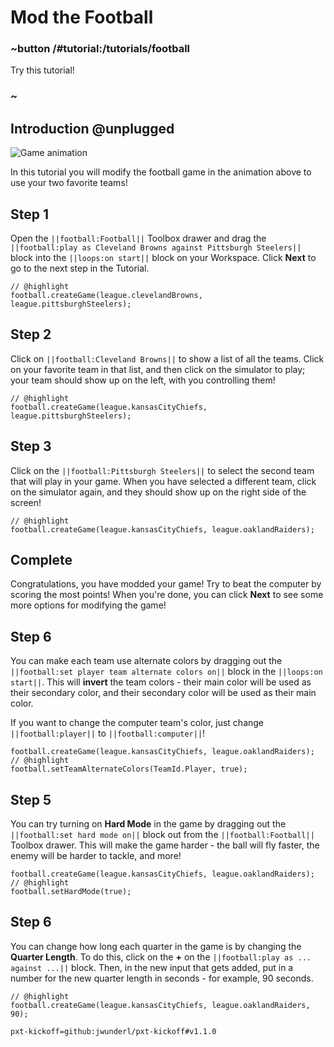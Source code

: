 # Mod the Football

### ~button /#tutorial:/tutorials/football

Try this tutorial!

### ~

## Introduction @unplugged

![Game animation](/static/tutorials/football/header.gif)

In this tutorial you will modify the football game in the animation above to
use your two favorite teams!

## Step 1

Open the ``||football:Football||`` Toolbox drawer and drag the
``||football:play as Cleveland Browns against Pittsburgh Steelers||`` block into the
``||loops:on start||`` block on your Workspace.
Click **Next** to go to the next step in the Tutorial.

```blocks
// @highlight
football.createGame(league.clevelandBrowns, league.pittsburghSteelers);
```

## Step 2

Click on ``||football:Cleveland Browns||`` to show a list of all the teams.
Click on your favorite team in that list,
and then click on the simulator to play;
your team should show up on the left,
with you controlling them!


```blocks
// @highlight
football.createGame(league.kansasCityChiefs, league.pittsburghSteelers);
```

## Step 3

Click on the ``||football:Pittsburgh Steelers||`` to select the second team
that will play in your game.
When you have selected a different team,
click on the simulator again,
and they should show up on the right side of the screen!

```blocks
// @highlight
football.createGame(league.kansasCityChiefs, league.oaklandRaiders);
```

## Complete

Congratulations, you have modded your game!
Try to beat the computer by scoring the most points!
When you're done, you can click **Next** to see some more options for modifying the game!

## Step 6

You can make each team use alternate colors by dragging out the
``||football:set player team alternate colors on||`` block in the ``||loops:on start||``.
This will **invert** the team colors - their main color will be used as their secondary color,
and their secondary color will be used as their main color.

If you want to change the computer team's color, just change ``||football:player||`` to
``||football:computer||``!

```blocks
football.createGame(league.kansasCityChiefs, league.oaklandRaiders);
// @highlight
football.setTeamAlternateColors(TeamId.Player, true);
```

## Step 5

You can try turning on **Hard Mode** in the game by dragging out the ``||football:set hard mode on||``
block out from the ``||football:Football||`` Toolbox drawer.
This will make the game harder - the ball will fly faster,
the enemy will be harder to tackle,
and more!

```blocks
football.createGame(league.kansasCityChiefs, league.oaklandRaiders);
// @highlight
football.setHardMode(true);
```

## Step 6

You can change how long each quarter in the game is by changing the **Quarter Length**.
To do this,
click on the **+** on the ``||football:play as ... against ...||`` block.
Then,
in the new input that gets added,
put in a number for the new quarter length in seconds - for example, 90 seconds.

```blocks
// @highlight
football.createGame(league.kansasCityChiefs, league.oaklandRaiders, 90);
```

```package
pxt-kickoff=github:jwunderl/pxt-kickoff#v1.1.0
```
